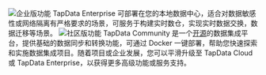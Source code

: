 <span class="tooltip">
  <img src="https://img.shields.io/badge/%E9%80%82%E7%94%A8%E7%89%88%E6%9C%AC%EF%BC%9A-TapData%20On%20Prem-F3961A" style={{transform:'scale(1.1)'}} alt="企业版功能"/>
  <span class="tooltip-content">TapData Enterprise 可部署在您的本地数据中心，适合对数据敏感性或网络隔离有严格要求的场景，可服务于构建实时数仓，实现实时数据交换，数据迁移等场景。</span>
</span>

<span class="tooltip">
  <img src="https://img.shields.io/badge/TapData%20Community-A8A8B0" style={{transform:'scale(1.1)'}} alt="社区版功能"/>
  <span class="tooltip-content">TapData Community 是一个<a href="https://github.com/tapdata/tapdata">开源</a>的数据集成平台，提供基础的数据同步和转换功能，可通过 Docker 一键部署，帮助您快速探索和实施数据集成项目。随着项目或企业发展，您可以平滑升级至 TapData Cloud 或 TapData Enterprise，以获得更多高级功能或服务支持。</span>
</span>